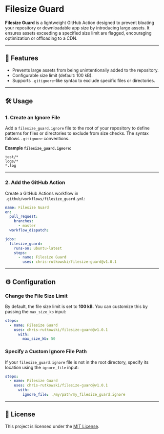 
# Filesize Guard

**Filesize Guard** is a lightweight GitHub Action designed to prevent bloating your repository or downloadable app size by introducing large assets. It ensures assets exceeding a specified size limit are flagged, encouraging optimization or offloading to a CDN.

---

## 🚀 Features
- Prevents large assets from being unintentionally added to the repository.
- Configurable size limit (default: 100 kB).
- Supports `.gitignore`-like syntax to exclude specific files or directories.

---

## 🛠️ Usage

### 1. **Create an Ignore File**
Add a `filesize_guard.ignore` file to the root of your repository to define patterns for files or directories to exclude from size checks. The syntax follows `.gitignore` conventions.

**Example `filesize_guard.ignore`:**
```gitignore
test/*
logs/*
*.log
```

---

### 2. **Add the GitHub Action**
Create a GitHub Actions workflow in `.github/workflows/filesize_guard.yml`:

```yaml
name: Filesize Guard
on:
  pull_request:
    branches:
      - master
  workflow_dispatch:

jobs:
  filesize_guard:
    runs-on: ubuntu-latest
    steps:
      - name: Filesize Guard
        uses: chris-rutkowski/filesize-guard@v1.0.1
```

---

## ⚙️ Configuration

### **Change the File Size Limit**
By default, the file size limit is set to **100 kB**. You can customize this by passing the `max_size_kb` input:

```yaml
steps:
  - name: Filesize Guard
    uses: chris-rutkowski/filesize-guard@v1.0.1
      with:
        max_size_kb: 50
```

### **Specify a Custom Ignore File Path**
If your `filesize_guard.ignore` file is not in the root directory, specify its location using the `ignore_file` input:

```yaml
steps:
  - name: Filesize Guard
    uses: chris-rutkowski/filesize-guard@v1.0.1
      with:
        ignore_file: ./my/path/my_filesize_guard.ignore
```

---

## 📄 License
This project is licensed under the [MIT License](LICENSE).
